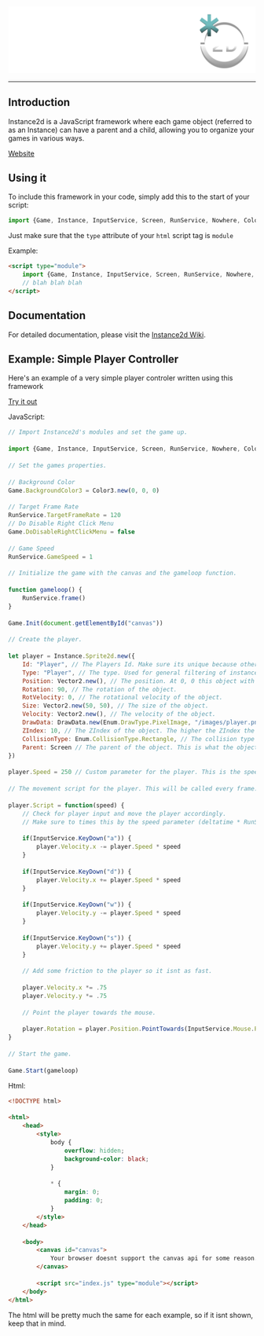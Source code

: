 ![image](/images/Text_And_Icon.svg)

---

## Introduction

Instance2d is a JavaScript framework where each game object (referred to as an Instance) can have a parent and a child, allowing you to organize your games in various ways.

[Website](https://nikaxe.is-a.dev/Instance2d/)

## Using it

To include this framework in your code, simply add this to the start of your script:

```js
import {Game, Instance, InputService, Screen, RunService, Nowhere, Color3, Vector2, Enum, DrawData} from 'https://nikaxe-dev.github.io/Instance2d/Instance2d.js'
```

Just make sure that the `type` attribute of your `html` script tag is `module`

Example:

```html
<script type="module">
    import {Game, Instance, InputService, Screen, RunService, Nowhere, Color3, Vector2, Enum, DrawData} from 'https://nikaxe-dev.github.io/Instance2d/Instance2d.js'
    // blah blah blah
</script>
```

## Documentation

For detailed documentation, please visit the [Instance2d Wiki](https://github.com/Nikaxe-dev/Instance2d/wiki).

## Example: Simple Player Controller

Here's an example of a very simple player controler written using this framework

[Try it out](https://nikaxe-dev.github.io/Instance2d/examples/Basic_Player_Controller/)

JavaScript:
```js
// Import Instance2d's modules and set the game up.

import {Game, Instance, InputService, Screen, RunService, Nowhere, Color3, Vector2, Enum, DrawData} from 'https://nikaxe-dev.github.io/Instance2d/Instance2d.js'

// Set the games properties.

// Background Color
Game.BackgroundColor3 = Color3.new(0, 0, 0)

// Target Frame Rate
RunService.TargetFrameRate = 120
// Do Disable Right Click Menu
Game.DoDisableRightClickMenu = false

// Game Speed
RunService.GameSpeed = 1

// Initialize the game with the canvas and the gameloop function.

function gameloop() {
    RunService.frame()
}

Game.Init(document.getElementById("canvas"))

// Create the player.

let player = Instance.Sprite2d.new({
    Id: "Player", // The Players Id. Make sure its unique because otherwise you risk overwriting other instances.
    Type: "Player", // The type. Used for general filtering of instances.
    Position: Vector2.new(), // The position. At 0, 0 this object with be at the center of the screen.
    Rotation: 90, // The rotation of the object.
    RotVelocity: 0, // The rotational velocity of the object.
    Size: Vector2.new(50, 50), // The size of the object.
    Velocity: Vector2.new(), // The velocity of the object.
    DrawData: DrawData.new(Enum.DrawType.PixelImage, "/images/player.png"), // The draw data of the object. Find out more about DrawData in the documentation.
    ZIndex: 10, // The ZIndex of the object. The higher the ZIndex the more in front the object will be.
    CollisionType: Enum.CollisionType.Rectangle, // The collision type of the object. Find out more about CollisionType in the documentation.
    Parent: Screen // The parent of the object. This is what the object is inside of. In this case it is the Screen.
})

player.Speed = 250 // Custom parameter for the player. This is the speed of the player that will be used in the players functions.

// The movement script for the player. This will be called every frame.

player.Script = function(speed) {
    // Check for player input and move the player accordingly.
    // Make sure to times this by the speed parameter (deltatime * RunService.GameSpeed)

    if(InputService.KeyDown("a")) {
        player.Velocity.x -= player.Speed * speed
    }

    if(InputService.KeyDown("d")) {
        player.Velocity.x += player.Speed * speed
    }

    if(InputService.KeyDown("w")) {
        player.Velocity.y -= player.Speed * speed
    }

    if(InputService.KeyDown("s")) {
        player.Velocity.y += player.Speed * speed
    }

    // Add some friction to the player so it isnt as fast.

    player.Velocity.x *= .75
    player.Velocity.y *= .75

    // Point the player towards the mouse.

    player.Rotation = player.Position.PointTowards(InputService.Mouse.PointPosition) - 270
}

// Start the game.

Game.Start(gameloop)
```

Html:
```html
<!DOCTYPE html>

<html>
    <head>
        <style>
            body {
                overflow: hidden;
                background-color: black;
            }

            * {
                margin: 0;
                padding: 0;
            }
        </style>
    </head>

    <body>
        <canvas id="canvas">
            Your browser doesnt support the canvas api for some reason.
        </canvas>

        <script src="index.js" type="module"></script>
    </body>
</html>
```

The html will be pretty much the same for each example, so if it isnt shown, keep that in mind.
